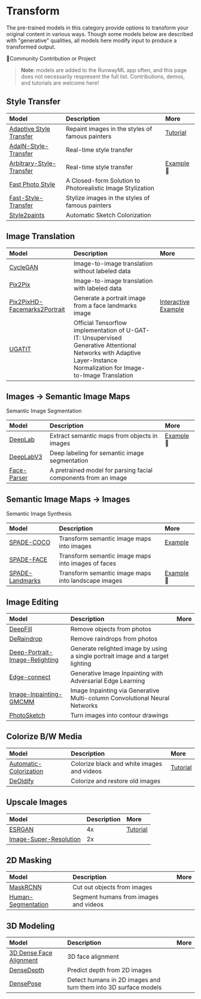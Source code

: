 # Transform

The pre-trained models in this category provide options to transform your original content in various ways. Though some models below are described with "generative" qualities, all models here modify input to produce a transformed output.

🎉Community Contribution or Project

> **Note**: models are added to the RunwayML app often, and this page does not necessarily respresent the full list. Contributions, demos, and tutorials are welcome here!

## Style Transfer
| Model | Description | More |
| :--- | :---| :--- |
| [Adaptive Style Transfer](https://open-app.runwayml.com/?model=runway/Adaptive-Style-Transfer)| Repaint images in the styles of famous painters | [Tutorial](tutorials/tutorial_style_transfer.md) |
| [AdaIN-Style-Transfer](https://open-app.runwayml.com/?model=reiinakano/AdaIN-Style-Transfer) | Real-time style transfer | | 
| [Arbitrary-Style-Transfer](https://open-app.runwayml.com/?model=runway/Arbitrary-Image-Stylization) | Real-time style transfer | [Example](http://lenka.hamos.sk/2019/07/25/blackmetal-x-gans/) 🎉 |
| [Fast Photo Style](https://open-app.runwayml.com/?model=reiinakano/FastPhotoStyle) | A Closed-form Solution to Photorealistic Image Stylization | |
| [Fast-Style-Transfer](https://open-app.runwayml.com/?model=genekogan/Fast-Style-Transfer) | Stylize images in the styles of famous painters | |
| [Style2paints](https://open-app.runwayml.com/?model=zaid/style2paints) | Automatic Sketch Colorization | |


## Image Translation
| Model | Description | More |
| :--- | :---| :--- |
| [CycleGAN](https://open-app.runwayml.com/?model=reiinakano/CycleGAN) | Image-to-image translation without labeled data | |
| [Pix2Pix](https://open-app.runwayml.com/?model=reiinakano/Pix2Pix) | Image-to-image translation with labeled data | |
| [Pix2PixHD-Facemarks2Portrait](https://open-app.runwayml.com/?model=yining/pix2pixHD-Facemarks2Portrait) | Generate a portrait image from a face landmarks image | [Interactive Example](https://experiments.runwayml.com/synthetic_postcard/)|
| [UGATIT](https://open-app.runwayml.com/?model=runway/UGATIT) | Official Tensorflow implementation of U-GAT-IT: Unsupervised Generative Attentional Networks with Adaptive Layer-Instance Normalization for Image-to-Image Translation | |


## Images → Semantic Image Maps
Semantic Image Segmentation

| Model | Description | More |
| :--- | :---| :--- |
| [DeepLab](https://open-app.runwayml.com/?model=genekogan/deeplab) | Extract semantic maps from objects in images | [Example](http://lenka.hamos.sk/2019/07/25/blackmetal-x-gans/) 🎉 |
| [DeepLabV3](https://open-app.runwayml.com/?model=runway/DeepLabV3) | Deep labeling for semantic image segmentation | |
| [Face-Parser](https://open-app.runwayml.com/?model=anastasis/Face-Parser) | A pretrained model for parsing facial components from an image | |


## Semantic Image Maps → Images
Semantic Image Synthesis

| Model | Description | More |
| :--- | :---| :--- |
| [SPADE-COCO](https://open-app.runwayml.com/?model=runway/spade-coco) | Transform semantic image maps into images | [Example](https://aiweirdness.com/post/185617397117/this-neural-net-makes-my-sketches-real) |
| [SPADE-FACE](https://open-app.runwayml.com/?model=sree_harsha/spade-face) | Transform semantic image maps into images of faces| |
| [SPADE-Landmarks](https://open-app.runwayml.com/?model=genekogan/SPADE-Landscapes) | Transform semantic image maps into landscape images | [Example](http://lenka.hamos.sk/2019/07/25/blackmetal-x-gans/) 🎉 |


## Image Editing
| Model | Description | More |
| :--- | :---| :--- |
| [DeepFill](https://open-app.runwayml.com/?model=runway/DeepFill) | Remove objects from photos | |
| [DeRaindrop](https://open-app.runwayml.com/?model=zaid/DeRaindrop) | Remove raindrops from photos| |
| [Deep-Portrait-Image-Relighting](https://open-app.runwayml.com/?model=sree_harsha/Deep-Portrait-Image-Relighting) | Generate relighted image by using a single portrait image and a target lighting | |
| [Edge-connect](https://open-app.runwayml.com/?model=zaid/edge-connect) | Generative Image Inpainting with Adversarial Edge Learning | |
| [Image-Inpainting-GMCMM](https://open-app.runwayml.com/?model=anastasis/Image-Inpainting-GMCNN) | Image Inpainting via Generative Multi-column Convolutional Neural Networks | |
| [PhotoSketch](https://open-app.runwayml.com/?model=runway/PhotoSketch]) | Turn images into contour drawings |  |


## Colorize B/W Media
| Model | Description | More |
| :--- | :---| :--- |
| [Automatic-Colorization](https://open-app.runwayml.com/?model=runway/Automatic-Colorization)| Colorize black and white images and videos | [Tutorial](tutorials/tutorial_colorizing_video.md)|
| [DeOldify](https://open-app.runwayml.com/?model=reiinakano/DeOldify) | Colorize and restore old images | |


## Upscale Images
| Model | Description | More |
| :--- | :---| :--- |
| [ESRGAN](https://open-app.runwayml.com/?model=runway/ESRGAN) | 4x | [Tutorial](tutorials/tutorial_esrgan.md) |
| [Image-Super-Resolution](https://open-app.runwayml.com/?model=runway/Image-Super-Resolution) | 2x | |

## 2D Masking
| Model | Description | More |
| :--- | :---| :--- |
| [MaskRCNN](https://open-app.runwayml.com/?model=runway/MaskRCNN) | Cut out objects from images | |
| [Human-Segmentation](https://open-app.runwayml.com/?model=runway/Human-Segmentation) | Segment humans from images and videos | |


## 3D Modeling
| Model | Description | More |
| :--- | :---| :--- |
| [3D Dense Face Alignment](https://open-app.runwayml.com/?model=matthewbay/3ddfa) | 3D face alignment | |
| [DenseDepth](https://open-app.runwayml.com/?model=runway/DenseDepth) | Predict depth from 2D images|  |
| [DensePose](https://open-app.runwayml.com/?model=runway/DensePose) | Detect humans in 2D images and turn them into 3D surface models | |




